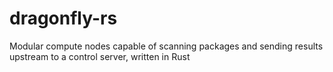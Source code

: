 # dragonfly-rs

Modular compute nodes capable of scanning packages and sending results upstream to a control server, written in Rust

